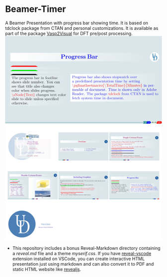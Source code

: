 # Beamer-Timer
A Beamer Presentation with progress bar showing time. It is based on tdclock package from CTAN and personal customizations. It is available as part of the package [Vasp2Visual](https://github.com/massgh/Vasp2Visual) for DFT pre/post processing.
![Time Beam1](TimeBeam.jpg)
![Time Beam2](TimeBeam1.jpg)

- This repository includes a bonus Reveal-Markdown directory containing a *reveal.md* file and a theme *myserif.css*. If you have [reveal-vscode](https://marketplace.visualstudio.com/items?itemName=evilz.vscode-reveal) extension installed on VSCode, you can create interactive HTML presentation just using markdown and can also convert it to PDF and static HTML website like [revealjs](https://revealjs.com/).
